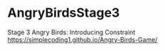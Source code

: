 # AngryBirdsStage3
Stage 3 Angry Birds: Introducing Constraint
https://simplecoding1.github.io/Angry-Birds-Game/
